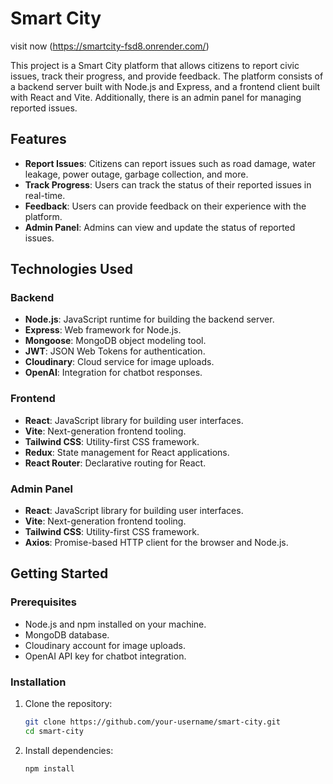 # Smart City
visit now (https://smartcity-fsd8.onrender.com/)

This project is a Smart City platform that allows citizens to report civic issues, track their progress, and provide feedback. The platform consists of a backend server built with Node.js and Express, and a frontend client built with React and Vite. Additionally, there is an admin panel for managing reported issues.

## Features

- **Report Issues**: Citizens can report issues such as road damage, water leakage, power outage, garbage collection, and more.
- **Track Progress**: Users can track the status of their reported issues in real-time.
- **Feedback**: Users can provide feedback on their experience with the platform.
- **Admin Panel**: Admins can view and update the status of reported issues.

## Technologies Used

### Backend

- **Node.js**: JavaScript runtime for building the backend server.
- **Express**: Web framework for Node.js.
- **Mongoose**: MongoDB object modeling tool.
- **JWT**: JSON Web Tokens for authentication.
- **Cloudinary**: Cloud service for image uploads.
- **OpenAI**: Integration for chatbot responses.

### Frontend

- **React**: JavaScript library for building user interfaces.
- **Vite**: Next-generation frontend tooling.
- **Tailwind CSS**: Utility-first CSS framework.
- **Redux**: State management for React applications.
- **React Router**: Declarative routing for React.

### Admin Panel

- **React**: JavaScript library for building user interfaces.
- **Vite**: Next-generation frontend tooling.
- **Tailwind CSS**: Utility-first CSS framework.
- **Axios**: Promise-based HTTP client for the browser and Node.js.

## Getting Started

### Prerequisites

- Node.js and npm installed on your machine.
- MongoDB database.
- Cloudinary account for image uploads.
- OpenAI API key for chatbot integration.

### Installation

1. Clone the repository:

   ```bash
   git clone https://github.com/your-username/smart-city.git
   cd smart-city
   
2. Install dependencies:
    ```bash
    npm install  

